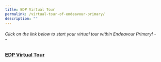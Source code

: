 ```yaml
---
title: EDP Virtual Tour
permalink: /virtual-tour-of-endeavour-primary/
description: ""
---
```

###### Click on the link below to start your virtual tour within Endeavour Primary! --

### [EDP Virtual Tour](https://kuula.co/share/5hcYL/collection/7F36M?logo=1&info=1&fs=1&vr=0&thumbs=1)
